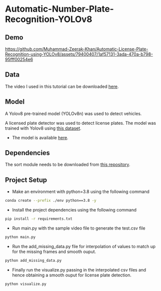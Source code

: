 # Automatic-Number-Plate-Recognition-YOLOv8
## Demo


https://github.com/Muhammad-Zeerak-Khan/Automatic-License-Plate-Recognition-using-YOLOv8/assets/79400407/1af57131-3ada-470a-b798-95fff00254e6



## Data

The video I used in this tutorial can be downloaded [here](https://drive.google.com/file/d/1JbwLyqpFCXmftaJY1oap8Sa6KfjoWJta/view?usp=sharing).

## Model

A Yolov8 pre-trained model (YOLOv8n) was used to detect vehicles.

A licensed plate detector was used to detect license plates. The model was trained with Yolov8 using [this dataset](https://universe.roboflow.com/roboflow-universe-projects/license-plate-recognition-rxg4e/dataset/4). 
- The model is available [here](https://drive.google.com/file/d/1Zmf5ynaTFhmln2z7Qvv-tgjkWQYQ9Zdw/view?usp=sharing).

## Dependencies

The sort module needs to be downloaded from [this repository](https://github.com/abewley/sort).

## Project Setup

* Make an environment with python=3.8 using the following command 
``` bash
conda create --prefix ./env python==3.8 -y
```

* Install the project dependencies using the following command 
```bash
pip install -r requirements.txt
```
* Run main.py with the sample video file to generate the test.csv file 
``` python
python main.py
```
* Run the add_missing_data.py file for interpolation of values to match up for the missing frames and smooth ouput.
```python
python add_missing_data.py
```

* Finally run the visualize.py passing in the interpolated csv files and hence obtaining a smooth ouput for license plate detection.
```python
python visualize.py
```
